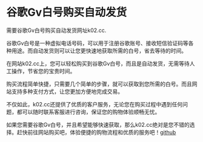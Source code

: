 # 谷歌Gv白号购买自动发货

需要谷歌Gv白号购买自动发货网址k02.cc.

谷歌Gv白号是一种虚拟电话号码，可以用于注册谷歌账号、接收短信验证码等各种用途。而自动发货则可以让您更快速地获取所需的白号，省去等待的时间。

在网站k02.cc上，您可以轻松购买到谷歌Gv白号，而且是自动发货，无需等待人工操作，节省您的宝贵时间。

购买流程简单快捷，只需要几个简单的步骤，就可以获取到您所需的白号。而且网站支持多种支付方式，让您更加方便地完成交易。

不仅如此，k02.cc还提供了优质的客户服务，无论您在购买过程中遇到任何问题，都可以随时联系客服进行咨询，保证您的购物体验顺畅无忧。

如果您需要谷歌Gv白号，并且希望能够快速获取，那么k02.cc绝对是您不错的选择。赶快前往网站购买吧，体验便捷的购物流程和优质的服务吧！[github](https://github.com)